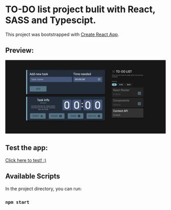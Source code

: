 # TO-DO list project bulit with React, SASS and Typescipt.

This project was bootstrapped with [Create React App](https://github.com/facebook/create-react-app).

## Preview:

![Preview Image](https://github.com/mariana-santos/alura-studies/blob/main/src/assets/img/alura%20studies.png)

## Test the app:

[Click here to test! :)](https://alura-studies-mariana-santos.vercel.app/)

## Available Scripts

In the project directory, you can run:

### `npm start`

